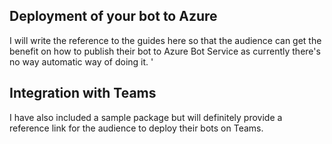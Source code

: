 ## Deployment of your bot to Azure

I will write the reference to the guides here so that the audience can get the benefit on how to publish their bot to Azure Bot Service as currently there's no way automatic way of doing it. '

## Integration with Teams

I have also included a sample package but will definitely provide a reference link for the audience to deploy their bots on Teams. 